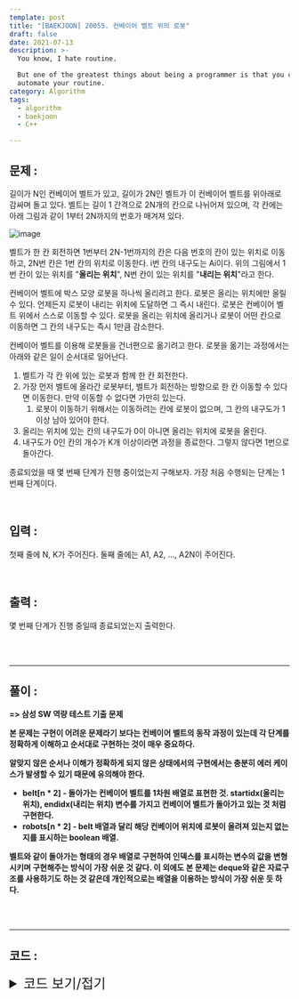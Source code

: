 ```yaml
---
template: post
title: "[BAEKJOON] 20055. 컨베이어 벨트 위의 로봇"
draft: false
date: 2021-07-13
description: >-
  You know, I hate routine.

  But one of the greatest things about being a programmer is that you can
  automate your routine.
category: Algorithm
tags:
  - algorithm
  - baekjoon
  - C++

---
```




## 문제 : 

길이가 N인 컨베이어 벨트가 있고, 길이가 2N인 벨트가 이 컨베이어 벨트를 위아래로 감싸며 돌고 있다. 벨트는 길이 1 간격으로 2N개의 칸으로 나뉘어져 있으며, 각 칸에는 아래 그림과 같이 1부터 2N까지의 번호가 매겨져 있다.

![image](https://user-images.githubusercontent.com/57346455/125450087-391eee35-a4c6-4963-bd66-c49e25a3e263.png)

벨트가 한 칸 회전하면 1번부터 2N-1번까지의 칸은 다음 번호의 칸이 있는 위치로 이동하고, 2N번 칸은 1번 칸의 위치로 이동한다. i번 칸의 내구도는 Ai이다. 위의 그림에서 1번 칸이 있는 위치를 "**올리는 위치**", N번 칸이 있는 위치를 "**내리는 위치**"라고 한다.

컨베이어 벨트에 박스 모양 로봇을 하나씩 올리려고 한다. 로봇은 올리는 위치에만 올릴 수 있다. 언제든지 로봇이 내리는 위치에 도달하면 그 즉시 내린다. 로봇은 컨베이어 벨트 위에서 스스로 이동할 수 있다. 로봇을 올리는 위치에 올리거나 로봇이 어떤 칸으로 이동하면 그 칸의 내구도는 즉시 1만큼 감소한다.

컨베이어 벨트를 이용해 로봇들을 건너편으로 옮기려고 한다. 로봇을 옮기는 과정에서는 아래와 같은 일이 순서대로 일어난다.



1. 벨트가 각 칸 위에 있는 로봇과 함께 한 칸 회전한다.
2. 가장 먼저 벨트에 올라간 로봇부터, 벨트가 회전하는 방향으로 한 칸 이동할 수 있다면 이동한다. 만약 이동할 수 없다면 가만히 있는다.
   1. 로봇이 이동하기 위해서는 이동하려는 칸에 로봇이 없으며, 그 칸의 내구도가 1 이상 남아 있어야 한다.
3. 올리는 위치에 있는 칸의 내구도가 0이 아니면 올리는 위치에 로봇을 올린다.
4. 내구도가 0인 칸의 개수가 K개 이상이라면 과정을 종료한다. 그렇지 않다면 1번으로 돌아간다.

종료되었을 때 몇 번째 단계가 진행 중이었는지 구해보자. 가장 처음 수행되는 단계는 1번째 단계이다.

<br/>

## 입력 :

첫째 줄에 N, K가 주어진다. 둘째 줄에는 A1, A2, ..., A2N이 주어진다.

<br/>

## 출력 : 

몇 번째 단계가 진행 중일때 종료되었는지 출력한다.

<br/>

<br/>

___

## 풀이 :

**=> 삼성 SW 역량 테스트 기출 문제**

**본 문제는 구현이 어려운 문제라기 보다는 컨베이어 벨트의 동작 과정이 있는데 각 단계를 정확하게 이해하고 순서대로 구현하는 것이 매우 중요하다.**

**알맞지 않은 순서나 이해가 정확하게 되지 않은 상태에서의 구현에서는 충분히 에러 케이스가 발생할 수 있기 때문에 유의해야 한다.**

- **belt[n * 2] - 돌아가는 컨베이어 벨트를 1차원 배열로 표현한 것. startidx(올리는 위치), endidx(내리는 위치) 변수를 가지고 컨베이어 벨트가 돌아가고 있는 것 처럼 구현한다.**
- **robots[n * 2] - belt 배열과 달리 해당 컨베이어 위치에 로봇이 올려져 있는지 없는지를 표시하는 boolean 배열.**

**벨트와 같이 돌아가는 형태의 경우 배열로 구현하여 인덱스를 표시하는 변수의 값을 변형시키며 구현해주는 방식이 가장 쉬운 것 같다. 이 외에도 본 문제는 deque와 같은 자료구조를 사용하기도 하는 것 같은데 개인적으로는 배열을 이용하는 방식이 가장 쉬운 듯 하다.**

<br/>

<br/>

---

## 코드 :

<details>
<summary style="cursor:pointer; font-size:1.5rem">
	코드 보기/접기
</summary>

```c++
#include <iostream>

using namespace std;

int main() {
    int n, limit, zerocnt = 0, curround = 1;
    cin >> n >> limit;

    int startidx = 0, endidx = n - 1, dbn = 2 * n;
    int *belt = new int[dbn];
    bool *robots = new bool[dbn]{false};

    for (int i = 0; i < dbn; i++)
        cin >> belt[i];

    while (true) {

        startidx = (startidx + dbn - 1) % dbn;
        endidx = (endidx + dbn - 1) % dbn;
        if (robots[endidx]) robots[endidx] = false;
        //컨베이어 회전

        for (int k = 0; k < n - 1; k++) {
            int curidx = (endidx - k + dbn) % dbn, pastidx = (curidx + dbn - 1) % dbn;
            if (!robots[curidx] && robots[pastidx] && belt[curidx] > 0) {
                if (curidx != endidx) robots[curidx] = true;
                robots[pastidx] = false;
                if (!(--belt[curidx])) ++zerocnt;
            }
        } // 로봇 이동

        if (belt[startidx] > 0) {
            if (!(--belt[startidx])) ++zerocnt;
            robots[startidx] = true;
        }   // 로봇 올리기

        if (zerocnt >= limit) {
            cout << curround << '\n';
            return 0;
        }
        curround++;
    }
}
```

</details>
<br/>

<br/>

<br/>
